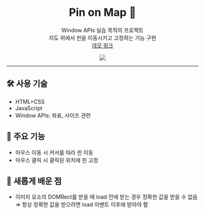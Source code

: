 <div align="center">

<h1>Pin on Map 📍</h1>

<p>Window APIs 실습 목적의 프로젝트<br>
지도 위에서 핀을 이동시키고 고정하는 기능 구현<br>
<a href="https://hyunjileedev.github.io/pin-on-map/">데모 링크</a></p>

<img src="https://user-images.githubusercontent.com/79075688/147547801-5a90ec4d-8932-4ac8-9607-e99eb54ce020.gif"/>

</div>

---

## 🛠 사용 기술

- HTML+CSS
- JavaScript
- Window APIs: 좌표, 사이즈 관련

## 🎯 주요 기능

- 마우스 이동 시 커서를 따라 핀 이동
- 마우스 클릭 시 클릭된 위치에 핀 고정

## 📝 새롭게 배운 점

- 이미지 요소의 DOMRect를 받을 때 load 전에 받는 경우 정확한 값을 받을 수 없음 ⇒ 항상 정확한 값을 받으려면 load 이벤트 이후에 받아야 함
